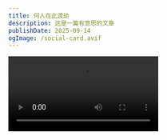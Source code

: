 ```yaml
---
title: 何人在此渡劫
description: 这是一篇有意思的文章
publishDate: 2025-09-14
ogImage: /social-card.avif
---
```



![](/assets/images/有人渡劫.mp4)
